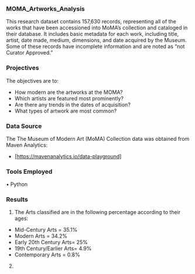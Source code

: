 ### MOMA_Artworks_Analysis
This research dataset contains 157,630 records, representing all of the works that have been accessioned into MoMA’s collection and cataloged in their database. It includes basic metadata for each work, including title, artist, date made, medium, dimensions, and date acquired by the Museum. Some of these records have incomplete information and are noted as “not Curator Approved.”

### Projectives
The objectives are to:
- How modern are the artworks at the MOMA?
- Which artists are featured most prominently?
- Are there any trends in the dates of acquisition?
- What types of artwork are most common?

### Data Source
The The Museum of Modern Art (MoMA) Collection data was obtained from Maven Analytics:
- [https://mavenanalytics.io/data-playground]

### Tools Employed
•	Python

### Results
1.	The Arts classified are in the following percentage according to their ages:
- Mid-Century Arts = 35.1%
- Modern Arts = 34.2%
- Early 20th Century Arts= 25%
- 19th Century/Earlier Arts= 4.9%
- Contemporary Arts = 0.8%

2. 


